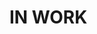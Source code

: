 # IN WORK

<!-- [![official project](http://jb.gg/badges/official.svg)](https://github.com/JetBrains#jetbrains-on-github) -->

<!-- # Multiplatform library template -->

<!-- ## What is it? -->

<!-- This repository contains a simple library project, intended to demonstrate a [Kotlin Multiplatform](https://kotlinlang.org/docs/multiplatform.html) library that is deployable to [Maven Central](https://central.sonatype.com/). -->

<!-- The library has only one function: generate the [Fibonacci sequence](https://en.wikipedia.org/wiki/Fibonacci_sequence) starting from platform-provided numbers. Also, it has a test for each platform just to be sure that tests run. -->

<!-- Note that no other actions or tools usually required for the library development are set up, such as [tracking of backwards compatibility](https://kotlinlang.org/docs/jvm-api-guidelines-backward-compatibility.html#tools-designed-to-enforce-backward-compatibility), explicit API mode, licensing, contribution guideline, code of conduct and others. You can find a guide for best practices for designing Kotlin libraries [here](https://kotlinlang.org/docs/api-guidelines-introduction.html). -->

<!-- ## How to publish? -->

<!-- This guide describes the steps of publishing a library built with Kotlin Multiplatform to the [Maven Central repository](https://central.sonatype.com/). To publish your library, you’ll need to: -->

<!-- * Set up credentials, including an account on Maven Central and a PGP key to use for signing. -->
<!-- * Configure the publishing plugin in your library’s project. -->
<!-- * Provide your credentials to the publishing plugin so it can sign and upload your artifacts. -->
<!-- * Run the publication task, either locally or using continuous integration. -->

<!-- This guide assumes that you are: -->

<!-- - Creating an open-source library. -->
<!-- - Using macOS or Linux. If you are a Windows user, use [GnuPG or Gpg4win](https://gnupg.org/download) to generate a key pair. -->
<!-- - Either not registered on Maven Central yet, or have an existing account that’s suitable for [publishing to the Central Portal](https://central.sonatype.org/publish-ea/publish-ea-guide/) (created after March 12th, 2024, or migrated to the Central Portal by their support). -->
<!-- - Publishing your library in a GitHub repository. -->
<!-- - Using GitHub Actions for continuous integration. -->

<!-- Most of the steps here are still applicable if you’re using a different setup, but there might be some differences you need to account for. An [important limitation](https://kotlinlang.org/docs/multiplatform-publish-lib.html#host-requirements) is that Apple targets must be built on a machine with macOS. -->

<!-- Throughout this guide, we’ll use the [https://github.com/kotlin-hands-on/fibonacci](https://github.com/kotlin-hands-on/fibonacci) repository as an example. You can refer to the code of this repository to see how the publishing setup works. You **must replace all example values with your own** as you’re configuring your project. -->

<!-- ### Prepare accounts and credentials -->

<!-- #### Register a namespace -->

<!-- Artifacts published to Maven repositories are identified by their coordinates, for example `com.example:library:1.0.0`. These coordinates are made up of three parts, separated by colons: the `groupId`, `artifactId`, and `version`. -->

<!-- As a first step for publishing to Maven Central, you’ll need to have a verified namespace. The `groupId` of the artifacts you publish will have to start with the name of your verified namespace. For example, if you register the `com.example` namespace, you’ll be able to publish artifacts with the `groupId` set to `com.example` or `com.example.libraryname`. -->

<!-- To get started with publishing to Maven Central, sign in (or create a new account) on the [Maven Central](https://central.sonatype.com/) portal. Once signed in, navigate to [Namespaces](https://central.sonatype.com/publishing/namespaces) under your profile, and click the Add Namespace button. Here, you can register a namespace for your artifacts, either based on your GitHub account or a domain name that you own. -->

<!-- **For a GitHub repository** -->
<!-- Using your GitHub account to create a namespace is a good option if you don’t own a domain name to use for publication. To create a namespace based on your GitHub account: -->

<!-- 1. Enter `io.github.<your username>` as your namespace. For example, `io.github.kotlin-hands-on`. -->
<!-- 2. Copy the Verification Key displayed. -->
<!-- 3. On GitHub, create a new repository with your GitHub account with the verification key as the repository’s name. For example, `http://github.com/kotlin-hands-on/ex4mpl3c0d`. -->
<!-- 4. Navigate back to Maven Central, and click on the Verify Namespace button. After verification succeeds you can delete the repository you’ve created. -->

<!-- **For a domain name** -->
<!-- To use a domain name that you own as your namespace: -->

<!-- 1. Enter your domain as the namespace using a reverse-DNS form. If your domain is `example.com`, enter `com.example`. -->
<!-- 2. Copy the Verification Key displayed. -->
<!-- 3. Create a new DNS TXT record with the verification key as its contents. See [Maven Central’s FAQ](https://central.sonatype.org/faq/how-to-set-txt-record/) for more information on how to do this with various domain registrars. -->
<!-- 4. Navigate back to Maven Central, and click on the Verify Namespace button. After verification succeeds you can delete the TXT record you’ve created. -->

<!-- #### Generate a Key Pair -->

<!-- Artifacts published to Maven Central [must be signed with a PGP signature](https://central.sonatype.org/publish/requirements/gpg/), which allows users to validate the origin of artifacts. -->

<!-- To get started with signing, you’ll need to generate a key pair: -->

<!-- * The **private key** is used to sign your artifacts, and should never be shared with others. -->
<!-- * The **public key** can be used by others to validate the signature of the artifacts, and should be published. -->

<!-- The `gpg` tool that can manage signatures for you is available from [their website](https://gnupg.org/download/index.html). You can also install it using package managers such as [Homebrew](https://brew.sh/): -->

<!-- ```bash  -->
<!-- brew install gpg -->
<!-- ``` -->
<!-- Generate a key pair with the following command, and fill in the required details when prompted. -->

<!-- ```bash -->
<!-- gpg --full-generate-key -->
<!-- ``` -->

<!-- Choose the recommended defaults for the type of key to be created. You can leave these selections empty and press Enter to accept the default values. -->

<!-- > [!NOTE] -->
<!-- > At the time of writing, this is `ECC (sign and encrypt)` with `Curve 25519`. Older versions of `gpg` might default to `RSA` with a `3072` bit key size. -->

<!-- Next, you’ll be prompted to set the expiration of the key. If you choose to create a key that automatically expires after a set amount of time, you’ll need to [extend its validity](https://central.sonatype.org/publish/requirements/gpg/#dealing-with-expired-keys) when it expires. -->

<!-- You will be asked for your real name, email, and a comment. You can leave the comment empty. -->

<!-- ```text -->
<!-- Please select what kind of key you want: -->
<!--     (1) RSA and RSA -->
<!--     (2) DSA and Elgamal -->
<!--     (3) DSA (sign only) -->
<!--     (4) RSA (sign only) -->
<!--     (9) ECC (sign and encrypt) *default* -->
<!--     (10) ECC (sign only) -->
<!--     (14) Existing key from card -->
<!-- Your selection? 9 -->

<!-- Please select which elliptic curve you want: -->
<!--     (1) Curve 25519 *default* -->
<!--     (4) NIST P-384 -->
<!--     (6) Brainpool P-256 -->
<!-- Your selection? 1 -->

<!-- Please specify how long the key should be valid. -->
<!--     0 = key does not expire -->
<!--     <n>  = key expires in n days -->
<!--     <n>w = key expires in n weeks -->
<!--     <n>m = key expires in n months -->
<!--     <n>y = key expires in n years -->
<!-- Key is valid for? (0) 0 -->
<!-- Key does not expire at all -->

<!-- Is this correct? (y/N) y -->
<!-- GnuPG needs to construct a user ID to identify your key. -->
<!-- ``` -->

<!-- You will be asked for a passphrase to encrypt the key, which you have to repeat. Keep this passphrase stored securely and privately. You’ll be using it later to access the private key. -->

<!-- Let’s take a look at the key we’ve created with the following command: -->

<!-- ```bash -->
<!-- gpg --list-keys -->
<!-- ``` -->

<!-- The output will look something like this: -->

<!-- ```text -->
<!-- pub   ed25519 2024-10-06 [SC] -->
<!--       F175482952A225BFC4A07A715EE6B5F76620B385CE -->
<!-- uid   [ultimate] Your name <your email address> -->
<!--       sub   cv25519 2024-10-06 [E] -->
<!-- ``` -->

<!-- You’ll need to use the long alphanumerical identifier of your key displayed here in the following steps. -->

<!-- #### Upload the public key -->

<!-- You need to [upload the public key to a keyserver](https://central.sonatype.org/publish/requirements/gpg/#distributing-your-public-key) for it to be accepted by Maven Central. There are multiple available keyservers, we’ll use `keyserver.ubuntu.com` as a default choice. -->

<!-- Run the following command to upload your public key using `gpg`, **substituting your own keyid** in the parameters: -->

<!-- ```bash -->
<!-- gpg --keyserver keyserver.ubuntu.com --send-keys F175482952A225BFC4A07A715EE6B5F76620B385CE -->
<!-- ``` -->

<!-- #### Export your private key -->

<!-- To let your Gradle project access your private key, you’ll need to export it to a file. Use the following command, **passing in your own keyid** as a parameter. You will be prompted to enter the passphrase you’ve used when creating the key. -->

<!-- ```bash -->
<!-- gpg --armor --export-secret-keys F175482952A225BFC4A07A715EE6B5F76620B385CE > key.gpg -->
<!-- ``` -->

<!-- This will create a `key.gpg` file which contains your private key. -->

<!-- > [!CAUTION] -->
<!-- > Never share a private key with anyone. -->

<!-- If you check the contents of the file, you should see contents similar to this: -->

<!-- ```text -->
<!-- -----BEGIN PGP PRIVATE KEY BLOCK----- -->
<!-- lQdGBGby2X4BEACvFj7cxScsaBpjty60ehgB6xRmt8ayt+zmgB8p+z8njF7m2XiN -->
<!-- ... -->
<!-- bpD/h7ZI7FC0Db2uCU4CYdZoQVl0MNNC1Yr56Pa68qucadJhY0sFNiB63KrBUoiO  -->
<!-- -----END PGP PRIVATE KEY BLOCK----- -->
<!-- ``` -->

<!-- #### Generate the user token -->

<!-- Your project will also need to authenticate with Maven Central to upload artifacts. On the Central Portal, navigate to the [Account](https://central.sonatype.com/account) page, and click on *Generate User Token*. -->

<!-- The output will look like the example below, containing a username and a password. Store this information securely, as it can’t be viewed again on the Central Portal. If you lose these credentials, you’ll need to generate new ones later. -->

<!-- ```xml -->
<!-- <server> -->
<!--     <id>${server}</id> -->
<!--     <username>l3nfaPmz</username> -->
<!--     <password>gh9jT9XfnGtUngWTZwTu/8241keYdmQpipqLPRKeDLTh</password> -->
<!-- </server> -->
<!-- ``` -->

<!-- ### Configure the project -->

<!-- #### Prepare your library project -->

<!-- If you started developing your library from a template project, this is a good time to change any default names in the project to match your own library’s name. This includes the name of your library module, and the name of the root project in your top-level `build.gradle.kts` file. -->

<!-- If you have an Android target in your project, you should follow the [steps to prepare your Android library release](https://developer.android.com/build/publish-library/prep-lib-release). This, at a minimum, requires you to [specify an appropriate namespace](https://developer.android.com/build/publish-library/prep-lib-release#choose-namespace) for your library, so that a unique R class will be generated when their resources are compiled.  Notice that the namespace is different from the Maven namespace created in the [Register a namespace](#register-a-namespace) section above. -->

<!-- ```kotlin -->
<!-- // build.gradle.kts -->

<!-- android { -->
<!--      namespace = "io.github.kotlinhandson.fibonacci" -->
<!-- } -->
<!-- ``` -->

<!-- #### Set up the publishing plugin -->

<!-- This guide uses [vanniktech/gradle-maven-publish-plugin](https://github.com/vanniktech/gradle-maven-publish-plugin) to help with publications to Maven Central. You can read more about the advantages of the plugin [here](https://vanniktech.github.io/gradle-maven-publish-plugin/#advantages-over-maven-publish). See the [plugin’s documentation](https://vanniktech.github.io/gradle-maven-publish-plugin/central/) to learn more about its usage and available configuration options. -->

<!-- To add the plugin to your project, add the following line in the plugins block, in your library module’s `build.gradle.kts` file: -->

<!-- ```kotlin -->
<!-- // build.gradle.kts -->

<!-- plugins { -->
<!--     id("com.vanniktech.maven.publish") version "0.29.0"  -->
<!-- } -->
<!-- ``` -->

<!-- *Note: for the latest available version of the plugin, check its [releases page](https://github.com/vanniktech/gradle-maven-publish-plugin/releases).* -->

<!-- In the same file, add the following configuration. Customize all these values appropriately for your library. -->

<!-- ```kotlin -->
<!-- // build.gradle.kts -->

<!-- mavenPublishing { -->
<!--     publishToMavenCentral(SonatypeHost.CENTRAL_PORTAL) -->
<!--      -->
<!--     signAllPublications() -->
<!--      -->
<!--     coordinates(group.toString(), "fibonacci", version.toString()) -->
<!--      -->
<!--     pom {  -->
<!--         name = "Fibonacci library" -->
<!--         description = "A mathematics calculation library." -->
<!--         inceptionYear = "2024" -->
<!--         url = "https://github.com/kotlin-hands-on/fibonacci/" -->
<!--         licenses { -->
<!--             license { -->
<!--                 name = "The Apache License, Version 2.0" -->
<!--                 url = "https://www.apache.org/licenses/LICENSE-2.0.txt" -->
<!--                 distribution = "https://www.apache.org/licenses/LICENSE-2.0.txt" -->
<!--             } -->
<!--         } -->
<!--         developers { -->
<!--             developer { -->
<!--                 id = "kotlin-hands-on" -->
<!--                 name = "Kotlin Developer Advocate" -->
<!--                 url = "https://github.com/kotlin-hands-on/" -->
<!--             } -->
<!--         } -->
<!--         scm { -->
<!--             url = "https://github.com/kotlin-hands-on/fibonacci/" -->
<!--             connection = "scm:git:git://github.com/kotlin-hands-on/fibonacci.git" -->
<!--             developerConnection = "scm:git:ssh://git@github.com/kotlin-hands-on/fibonacci.git" -->
<!--         } -->
<!--     } -->
<!-- } -->
<!-- ``` -->

<!-- Note that it’s also possible to use Gradle properties instead. -->

<!-- Some of the most important, required settings here are: -->

<!-- * The `coordinates`, which specify the `groupId`, `artifactId`, and `version` of your library. -->
<!-- * The [license](https://central.sonatype.org/publish/requirements/#license-information) that you’re publishing your library under. -->
<!-- * The [developer information](https://central.sonatype.org/publish/requirements/#developer-information) which lists the authors of the library. -->
<!-- * [SCM (Source Code Management) information](https://central.sonatype.org/publish/requirements/#scm-information), which specifies where the sources of your library are available. -->

<!-- ### Publish to Maven Central from Continuous Integration -->

<!-- #### Add a GitHub Actions workflow to your project -->

<!-- You can set up continuous integration which builds and publishes your library for you. We’ll use [GitHub Actions](https://docs.github.com/en/actions) as an example. -->

<!-- To get started, add the following workflow to your repository, in the `.github/workflows/publish.yml` file. -->

<!-- ```yaml -->
<!-- # .github/workflows/publish.yml -->

<!-- name: Publish -->
<!-- on: -->
<!--   release: -->
<!--     types: [released, prereleased] -->
<!-- jobs: -->
<!--   publish: -->
<!--     name: Release build and publish -->
<!--     runs-on: macOS-latest -->
<!--     steps: -->
<!--       - name: Check out code -->
<!--         uses: actions/checkout@v4 -->
<!--       - name: Set up JDK 21 -->
<!--         uses: actions/setup-java@v4 -->
<!--         with: -->
<!--           distribution: 'zulu' -->
<!--           java-version: 21 -->
<!--       - name: Publish to MavenCentral -->
<!--         run: ./gradlew publishToMavenCentral --no-configuration-cache -->
<!--         env: -->
<!--           ORG_GRADLE_PROJECT_mavenCentralUsername: ${{ secrets.MAVEN_CENTRAL_USERNAME }} -->
<!--           ORG_GRADLE_PROJECT_mavenCentralPassword: ${{ secrets.MAVEN_CENTRAL_PASSWORD }} -->
<!--           ORG_GRADLE_PROJECT_signingInMemoryKeyId: ${{ secrets.SIGNING_KEY_ID }} -->
<!--           ORG_GRADLE_PROJECT_signingInMemoryKeyPassword: ${{ secrets.SIGNING_PASSWORD }} -->
<!--           ORG_GRADLE_PROJECT_signingInMemoryKey: ${{ secrets.GPG_KEY_CONTENTS }} -->
<!-- ``` -->

<!-- After committing and pushing this change, this workflow will run automatically when you create a release (including a pre-release) in the GitHub repository hosting your project. It checks out the current version of your code, sets up a JDK, and then runs the `publishToMavenCentral` Gradle task. -->

<!-- > [!NOTE] -->
<!-- > Alternatively, you could configure the workflow to [trigger when a tag is pushed](https://stackoverflow.com/a/61892639) to your repository. -->
<!-- > -->
<!-- > The script above disables Gradle [configuration cache](https://docs.gradle.org/current/userguide/configuration_cache.html) for the publication task by adding `--no-configuration-cache` to the Gradle command, as the publication plugin does not support it (see this [open issue](https://github.com/gradle/gradle/issues/22779)). -->
<!-- > -->
<!-- > Reminder: When using `publishToMavenCentral`, you’ll still need to check and release your deployment manually on the website, as described in the previous section. You may use `publishAndReleaseToMavenCentral` instead for a fully automated release. -->

<!-- This action will need your signing details and your Maven Central credentials. These will be configured as GitHub Actions secrets in the next section. The configuration of the workflow above takes these secrets and places them into environment variables, which will make them available to the Gradle build automatically. -->

<!-- ### Add secrets to GitHub -->

<!-- To use the keys and credentials required for publication in your GitHub Action workflow while keeping them private, you need to place those values into secrets. From your GitHub repository, go to `Settings` \> `(Security) Secrets and variables > Actions`. -->

<!-- Click on the `New repository secret` button, and add the following secrets: -->

<!-- - `MAVEN_CENTRAL_PASSWORD` and `MAVEN_CENTRAL_PASSWORD` are the values generated by the Central Portal website in the [Generate User Token](#generate-the-user-token) section. -->
<!-- - `SIGNING_KEY_ID` is **the last 8 characters** of your signing key’s identifier. -->
<!-- - `SIGNING_PASSWORD` is the passphrase you’ve provided when generating your signing key. -->
<!-- - `GPG_KEY_CONTENTS` should contain the contents of your GPG private key file, which you’ve created earlier in the [Export your private key](#export-your-private-key) section. -->

<!-- ![](/images/github_secrets.png) -->

<!-- Note again that the names used for these secrets must match those used by the workflow that accesses their values. -->

<!-- #### Create a release on GitHub -->

<!-- With the workflow and secrets set up, you’re now ready to [create a release](https://docs.github.com/en/repositories/releasing-projects-on-github/managing-releases-in-a-repository#creating-a-release) that will trigger the publication of your library. -->

<!-- Go to your GitHub repository’s main page, and click on Releases in the menu in the right sidebar. -->

<!-- ![](/images/github_releases.png) -->

<!-- Click *Draft a new release*. -->

<!-- ![](/images/draft_release.png) -->

<!-- Each release creates a new tag. Set the name for the tag to be created, and set a name for the release (these may be identical). Note that setting a version here does not change the version of your coordinates configured in your `build.gradle.kts` file, so you should update that version before creating a new release. -->

<!-- ![](/images/create_release_and_tag.png) -->

<!-- Double-check the branch you want to target with the release (especially if you want to release from a branch that’s different from your default), and add appropriate release notes for your new version. -->

<!-- The checkboxes below allow you to mark a release as a pre-release (useful for alpha, beta, or RC versions of a library), or to set the release as the latest available one: -->

<!-- ![](/images/release_settings.png) -->

<!-- Click the *Publish release* button to create the new release. This will immediately show up on your GitHub repository’s main page. -->

<!-- Click the Actions tab on the top of your GitHub repository. Here you’ll see the new workflow was triggered by the GitHub release. Click it to see the outputs of the publication task. -->

<!-- After this task completes successfully, navigate to the [Deployments](https://central.sonatype.com/publishing/deployments) dashboard. You should see a new deployment here. This deployment will be in the *pending* and *validating* states for some time while Maven Central performs checks on it. -->

<!-- Once your deployment moves to a *validated* state, you should see that it contains all the artifacts you’ve uploaded. If everything looks correct, click the *Publish* button to release these artifacts. -->

<!-- ![](/images/published_on_maven_central.png) -->

<!-- Note that it will take some time (about 15–30 minutes, usually) after the release for the artifacts to be available publicly on Maven Central. -->
<!-- Also note that the library may be available for use before they are indexed on [the Maven Central website](https://central.sonatype.com/). -->

<!-- There’s also another task available which both uploads and releases the artifacts automatically once the deployment is verified, without having to manually release them on the website: -->

<!-- ```bash -->
<!-- ./gradlew publishAndReleaseToMavenCentral -->
<!-- ``` -->

<!-- **Et voilà, you have successfully published your library to Maven Central.** -->

<!-- # Next steps -->
<!-- - Share your library with the Kotlin Community in the `#feed` channel in the [Kotlin Slack](https://kotlinlang.slack.com/) (To sign up visit https://kotl.in/slack.) -->
<!-- - Add [shield.io badges](https://shields.io/badges/maven-central-version) to your README. -->
<!-- - Create a documentation site for your project using [Writerside](https://www.jetbrains.com/writerside/).  -->
<!-- - Share API documentation for your project using [Dokka](https://kotl.in/dokka). -->
<!-- - Add [Renovate](https://docs.renovatebot.com/) to automatically update dependencies. -->

<!-- # Other resources -->
<!-- * [Publishing via the Central Portal](https://central.sonatype.org/publish-ea/publish-ea-guide/) -->
<!-- * [Gradle Maven Publish Plugin \- Publishing to Maven Central](https://vanniktech.github.io/gradle-maven-publish-plugin/central/) -->
